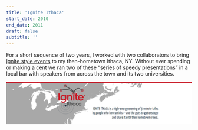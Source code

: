 ```yaml
---
title: 'Ignite Ithaca'
start_date: 2010
end_date: 2011
draft: false
subtitle: ''
---
```


For a short sequence of two years, I worked with two collaborators to bring [Ignite style events](http://www.ignitetalks.io) to my then-hometown Ithaca, NY.
Without ever spending or making a cent we ran two of these “series of speedy presentations” in a local bar with speakers from across the town and its two universities.

![](abovefold.jpg)
